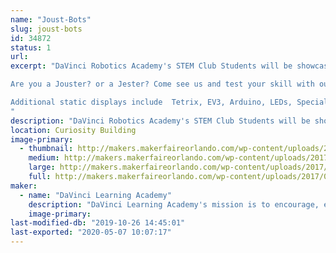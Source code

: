 ```yaml
---
name: "Joust-Bots"
slug: joust-bots
id: 34872
status: 1
url: 
excerpt: "DaVinci Robotics Academy's STEM Club Students will be showcasing a wide variety of student projects including their JOUST-BOTS where Makers Faire attendees can test their  robot driving skills on our ring jousting course. 

Are you a Jouster? or a Jester? Come see us and test your skill with our Joust-Bots!

Additional static displays include  Tetrix, EV3, Arduino, LEDs, Special Effects and more.
"
description: "DaVinci Robotics Academy's STEM Club Students will be showcasing a wide variety of student projects. Tetrix, EV3, Arduino, LEDs, Special Effects and more."
location: Curiosity Building
image-primary:
  - thumbnail: http://makers.makerfaireorlando.com/wp-content/uploads/2017/08/20160721_172631-150x150.jpg
    medium: http://makers.makerfaireorlando.com/wp-content/uploads/2017/08/20160721_172631.jpg
    large: http://makers.makerfaireorlando.com/wp-content/uploads/2017/08/20160721_172631.jpg
    full: http://makers.makerfaireorlando.com/wp-content/uploads/2017/08/20160721_172631.jpg
maker:
  - name: "DaVinci Learning Academy"
    description: "DaVinci Learning Academy's mission is to encourage, enhance,  support and enrich each individual families academic, elective enrichment and social learning goals. Our students are engaged in a wide variety of STEM and artistic endeavors."
    image-primary: 
last-modified-db: "2019-10-26 14:45:01"
last-exported: "2020-05-07 10:07:17"
---
```

